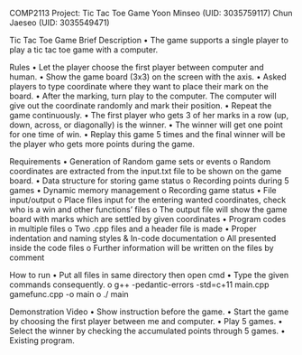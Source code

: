COMP2113 Project: Tic Tac Toe Game
Yoon Minseo (UID: 3035759117)
Chun Jaeseo (UID: 3035549471)

Tic Tac Toe Game Brief Description
  •	The game supports a single player to play a tic tac toe game with a computer.

Rules
  •	Let the player choose the first player between computer and human.
  •	Show the game board (3x3) on the screen with the axis.
  •	Asked players to type coordinate where they want to place their mark on the board.
  •	After the marking, turn play to the computer. The computer will give out the coordinate randomly and mark their position.
  •	Repeat the game continuously.
  •	The first player who gets 3 of her marks in a row (up, down, across, or diagonally) is the winner.
  •	The winner will get one point for one time of win.
  •	Replay this game 5 times and the final winner will be the player who gets more points during the game.

Requirements
  •	Generation of Random game sets or events
    o	Random coordinates are extracted from the input.txt file to be shown on the game board.
  •	Data structure for storing game status
    o	Recording points during 5 games
  •	Dynamic memory management
    o	Recording game status
  •	File input/output
    o	Place files input for the entering wanted coordinates, check who is a win and other functions’ files
    o	The output file will show the game board with marks which are settled by given coordinates
  •	Program codes in multiple files
    o	Two .cpp files and a header file is made
  •	Proper indentation and naming styles & In-code documentation
    o	All presented inside the code files
    o	Further information will be written on the files by comment

How to run
•	Put all files in same directory then open cmd
•	Type the given commands consequently.
  o	g++ -pedantic-errors -std=c+11 main.cpp gamefunc.cpp -o main
  o	./ main

Demonstration Video
  •	Show instruction before the game.
  •	Start the game by choosing the first player between me and computer.
  •	Play 5 games.
  •	Select the winner by checking the accumulated points through 5 games.
  •	Existing program.
